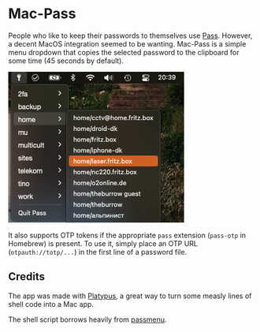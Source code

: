 # Mac-Pass

People who like to keep their passwords to themselves use [Pass](https://www.passwordstore.org).
However, a decent MacOS integration seemed to be wanting.
Mac-Pass is a simple menu dropdown that copies the selected password
to the clipboard for some time (45 seconds by default).

![Screenshot](screenshot.png)

It also supports OTP tokens if the appropriate `pass` extension (`pass-otp` in Homebrew) is present.
To use it, simply place an OTP URL (`otpauth://totp/...`) in the first line of a password file.

## Credits

The app was made with [Platypus](https://sveinbjorn.org/platypus), a great way to turn some measly lines of shell code into a Mac app.

The shell script borrows heavily from [passmenu](https://git.zx2c4.com/password-store/tree/contrib/dmenu/passmenu).
